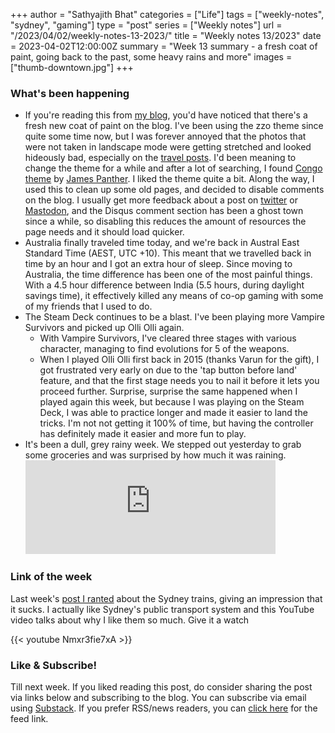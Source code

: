 +++
author = "Sathyajith Bhat"
categories = ["Life"]
tags = ["weekly-notes", "sydney", "gaming"]
type = "post"
series = ["Weekly notes"]
url = "/2023/04/02/weekly-notes-13-2023/"
title = "Weekly notes 13/2023"
date = 2023-04-02T12:00:00Z
summary = "Week 13 summary - a fresh coat of paint, going back to the past, some heavy rains and more"
images = ["thumb-downtown.jpg"]
+++

### What's been happening

* If you're reading this from [my blog](https://sathyabh.at), you'd have noticed that there's a fresh new coat of paint on the blog. I've been using the zzo theme since quite some time now, but I was forever annoyed that the photos that were not taken in landscape mode were getting stretched and looked hideously bad, especially on the [travel posts](https://sathyabh.at/categories/travel/). I'd been meaning to change the theme for a while and after a lot of searching, I found [Congo theme](https://jpanther.github.io/congo/) by [James Panther](https://github.com/jpanther). I liked the theme quite a bit. Along the way, I used this to clean up some old pages, and decided to disable comments on the blog. I usually get more feedback about a post on [twitter](https://twitter.com/sathyabhat/) or [Mastodon](https://mastodon.social/@sathyabhat), and the Disqus comment section has been a ghost town since a while, so disabling this reduces the amount of resources the page needs and it should load quicker. 
* Australia finally traveled time today, and we're back in Austral East Standard Time (AEST, UTC +10). This meant that we travelled back in time by an hour and I got an extra hour of sleep. Since moving to Australia, the time difference has been one of the most painful things. With a 4.5 hour difference between India (5.5 hours, during daylight savings time), it effectively killed any means of co-op gaming with some of my friends that I used to do.
* The Steam Deck continues to be a blast. I've been playing more Vampire Survivors and picked up Olli Olli again.
    * With Vampire Survivors, I've cleared three stages with various character, managing to find evolutions for 5 of the weapons. 
    * When I played Olli Olli first back in 2015 (thanks Varun for the gift), I got frustrated very early on due to the 'tap button before land' feature, and that the first stage needs you to nail it before it lets you proceed further. Surprise, surprise the same happened when I played again this week, but because I was playing on the Steam Deck, I was able to practice longer and made it easier to land the tricks. I'm not not getting it 100% of time, but having the controller has definitely made it easier and more fun to play.
* It's been a dull, grey rainy week. We stepped out yesterday to grab some groceries and was surprised by how much it was raining. 
    <iframe src="https://mastodon.social/@Sathyabhat/110120660586843775/embed" class="mastodon-embed" style="max-width: 100%; border: 0" width="400" allowfullscreen="allowfullscreen"></iframe><script src="https://mastodon.social/embed.js" async="async"></script>

### Link of the week

Last week's [post I ranted](/2023/03/26/weekly-notes-12-2023/) about the Sydney trains, giving an impression that it sucks. I actually like Sydney's public transport system and this YouTube video talks about why I like them so much. Give it a watch

{{< youtube Nmxr3fie7xA >}}

### Like & Subscribe! 

Till next week. If you liked reading this post, do consider sharing the post via links below and subscribing to the blog. You can subscribe via email using [Substack](https://sathyabhat.substack.com/). If you prefer RSS/news readers, you can [click here](https://sathyabh.at/index.xml) for the feed link.